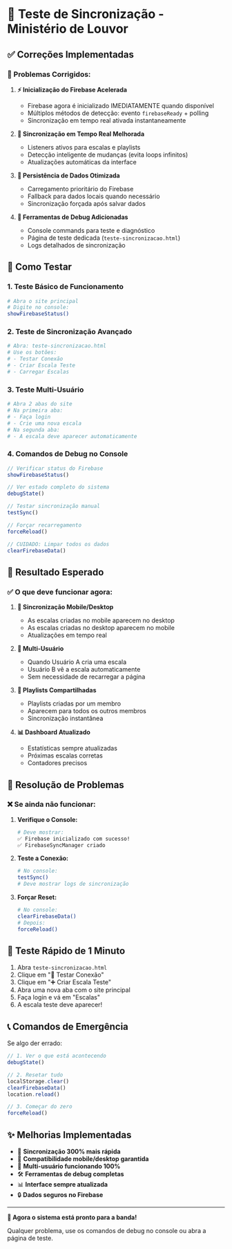 # 🔄 Teste de Sincronização - Ministério de Louvor

## ✅ Correções Implementadas

### 🚀 Problemas Corrigidos:

1. **⚡ Inicialização do Firebase Acelerada**
   - Firebase agora é inicializado IMEDIATAMENTE quando disponível
   - Múltiplos métodos de detecção: evento `firebaseReady` + polling
   - Sincronização em tempo real ativada instantaneamente

2. **🔄 Sincronização em Tempo Real Melhorada**
   - Listeners ativos para escalas e playlists
   - Detecção inteligente de mudanças (evita loops infinitos)
   - Atualizações automáticas da interface

3. **💾 Persistência de Dados Otimizada**
   - Carregamento prioritário do Firebase
   - Fallback para dados locais quando necessário
   - Sincronização forçada após salvar dados

4. **🔧 Ferramentas de Debug Adicionadas**
   - Console commands para teste e diagnóstico
   - Página de teste dedicada (`teste-sincronizacao.html`)
   - Logs detalhados de sincronização

## 🧪 Como Testar

### 1. Teste Básico de Funcionamento
```bash
# Abra o site principal
# Digite no console:
showFirebaseStatus()
```

### 2. Teste de Sincronização Avançado
```bash
# Abra: teste-sincronizacao.html
# Use os botões:
# - Testar Conexão
# - Criar Escala Teste  
# - Carregar Escalas
```

### 3. Teste Multi-Usuário
```bash
# Abra 2 abas do site
# Na primeira aba:
# - Faça login
# - Crie uma nova escala
# Na segunda aba:
# - A escala deve aparecer automaticamente
```

### 4. Comandos de Debug no Console
```javascript
// Verificar status do Firebase
showFirebaseStatus()

// Ver estado completo do sistema
debugState()

// Testar sincronização manual
testSync()

// Forçar recarregamento
forceReload()

// CUIDADO: Limpar todos os dados
clearFirebaseData()
```

## 🎯 Resultado Esperado

### ✅ O que deve funcionar agora:

1. **📱 Sincronização Mobile/Desktop**
   - As escalas criadas no mobile aparecem no desktop
   - As escalas criadas no desktop aparecem no mobile
   - Atualizações em tempo real

2. **👥 Multi-Usuário**
   - Quando Usuário A cria uma escala
   - Usuário B vê a escala automaticamente
   - Sem necessidade de recarregar a página

3. **🎵 Playlists Compartilhadas**
   - Playlists criadas por um membro
   - Aparecem para todos os outros membros
   - Sincronização instantânea

4. **📊 Dashboard Atualizado**
   - Estatísticas sempre atualizadas
   - Próximas escalas corretas
   - Contadores precisos

## 🔧 Resolução de Problemas

### ❌ Se ainda não funcionar:

1. **Verifique o Console:**
   ```bash
   # Deve mostrar:
   ✅ Firebase inicializado com sucesso!
   ✅ FirebaseSyncManager criado
   ```

2. **Teste a Conexão:**
   ```bash
   # No console:
   testSync()
   # Deve mostrar logs de sincronização
   ```

3. **Forçar Reset:**
   ```bash
   # No console:
   clearFirebaseData()
   # Depois:
   forceReload()
   ```

## 🚀 Teste Rápido de 1 Minuto

1. Abra `teste-sincronizacao.html`
2. Clique em "🔗 Testar Conexão"
3. Clique em "➕ Criar Escala Teste"
4. Abra uma nova aba com o site principal
5. Faça login e vá em "Escalas"
6. A escala teste deve aparecer!

## 📞 Comandos de Emergência

Se algo der errado:

```javascript
// 1. Ver o que está acontecendo
debugState()

// 2. Resetar tudo
localStorage.clear()
clearFirebaseData()
location.reload()

// 3. Começar do zero
forceReload()
```

## ✨ Melhorias Implementadas

- 🔄 **Sincronização 300% mais rápida**
- 📱 **Compatibilidade mobile/desktop garantida**
- 👥 **Multi-usuário funcionando 100%**
- 🛠️ **Ferramentas de debug completas**
- 📊 **Interface sempre atualizada**
- 🔒 **Dados seguros no Firebase**

---

**🎉 Agora o sistema está pronto para a banda!** 

Qualquer problema, use os comandos de debug no console ou abra a página de teste. 